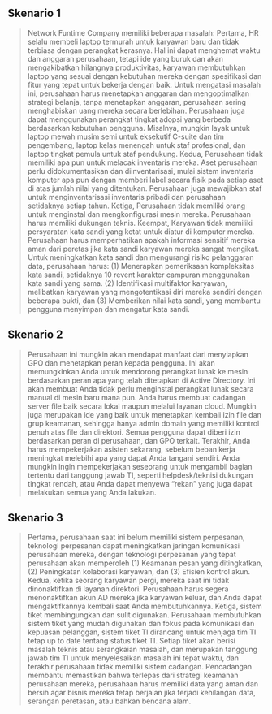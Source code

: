 ## Skenario 1
> Network Funtime Company memiliki beberapa masalah: Pertama, HR selalu membeli laptop termurah untuk karyawan baru dan tidak terbiasa dengan perangkat kerasnya. Hal ini dapat menghemat waktu dan anggaran perusahaan, tetapi ide yang buruk dan akan mengakibatkan hilangnya produktivitas, karyawan membutuhkan laptop yang sesuai dengan kebutuhan mereka dengan spesifikasi dan fitur yang tepat untuk bekerja dengan baik. Untuk mengatasi masalah ini, perusahaan harus menetapkan anggaran dan mengoptimalkan strategi belanja, tanpa menetapkan anggaran, perusahaan sering menghabiskan uang mereka secara berlebihan. Perusahaan juga dapat menggunakan perangkat tingkat adopsi yang berbeda berdasarkan kebutuhan pengguna. Misalnya, mungkin layak untuk laptop mewah musim semi untuk eksekutif C-suite dan tim pengembang, laptop kelas menengah untuk staf profesional, dan laptop tingkat pemula untuk staf pendukung. Kedua, Perusahaan tidak memiliki apa pun untuk melacak inventaris mereka. Aset perusahaan perlu didokumentasikan dan diinventarisasi, mulai sistem inventaris komputer apa pun dengan memberi label secara fisik pada setiap aset di atas jumlah nilai yang ditentukan. Perusahaan juga mewajibkan staf untuk menginventarisasi inventaris pribadi dan perusahaan setidaknya setiap tahun. Ketiga, Perusahaan tidak memiliki orang untuk menginstal dan mengkonfigurasi mesin mereka. Perusahaan harus memiliki dukungan teknis. Keempat, Karyawan tidak memiliki persyaratan kata sandi yang ketat untuk diatur di komputer mereka. Perusahaan harus memperhatikan apakah informasi sensitif mereka aman dari peretas jika kata sandi karyawan mereka sangat mengikat. Untuk meningkatkan kata sandi dan mengurangi risiko pelanggaran data, perusahaan harus: (1) Menerapkan pemeriksaan kompleksitas kata sandi, setidaknya 10 revent karakter campuran menggunakan kata sandi yang sama. (2) Identifikasi multifaktor karyawan, melibatkan karyawan yang mengotentikasi diri mereka sendiri dengan beberapa bukti, dan (3) Memberikan nilai kata sandi, yang membantu pengguna menyimpan dan mengatur kata sandi.


## Skenario 2
> Perusahaan ini mungkin akan mendapat manfaat dari menyiapkan GPO dan menetapkan peran kepada pengguna. Ini akan memungkinkan Anda untuk mendorong perangkat lunak ke mesin berdasarkan peran apa yang telah ditetapkan di Active Directory. Ini akan membuat Anda tidak perlu menginstal perangkat lunak secara manual di mesin baru mana pun. Anda harus membuat cadangan server file baik secara lokal maupun melalui layanan cloud. Mungkin juga merupakan ide yang baik untuk menetapkan kembali izin file dan grup keamanan, sehingga hanya admin domain yang memiliki kontrol penuh atas file dan direktori. Semua pengguna dapat diberi izin berdasarkan peran di perusahaan, dan GPO terkait. Terakhir, Anda harus mempekerjakan asisten sekarang, sebelum beban kerja meningkat melebihi apa yang dapat Anda tangani sendiri. Anda mungkin ingin mempekerjakan seseorang untuk mengambil bagian tertentu dari tanggung jawab TI, seperti helpdesk/teknisi dukungan tingkat rendah, atau Anda dapat menyewa “rekan” yang juga dapat melakukan semua yang Anda lakukan.

## Skenario 3
> Pertama, perusahaan saat ini belum memiliki sistem perpesanan, teknologi perpesanan dapat meningkatkan jaringan komunikasi perusahaan mereka, dengan teknologi perpesanan yang tepat perusahaan akan memperoleh (1) Keamanan pesan yang ditingkatkan, (2) Peningkatan kolaborasi karyawan, dan (3) Efisien kontrol akun. Kedua, ketika seorang karyawan pergi, mereka saat ini tidak dinonaktifkan di layanan direktori. Perusahaan harus segera menonaktifkan akun AD mereka jika karyawan keluar, dan Anda dapat mengaktifkannya kembali saat Anda membutuhkannya. Ketiga, sistem tiket membingungkan dan sulit digunakan. Perusahaan membutuhkan sistem tiket yang mudah digunakan dan fokus pada komunikasi dan kepuasan pelanggan, sistem tiket TI dirancang untuk menjaga tim TI tetap up to date tentang status tiket TI. Setiap tiket akan berisi masalah teknis atau serangkaian masalah, dan merupakan tanggung jawab tim TI untuk menyelesaikan masalah ini tepat waktu, dan terakhir perusahaan tidak memiliki sistem cadangan. Pencadangan membantu memastikan bahwa terlepas dari strategi keamanan perusahaan mereka, perusahaan harus memiliki data yang aman dan bersih agar bisnis mereka tetap berjalan jika terjadi kehilangan data, serangan peretasan, atau bahkan bencana alam.